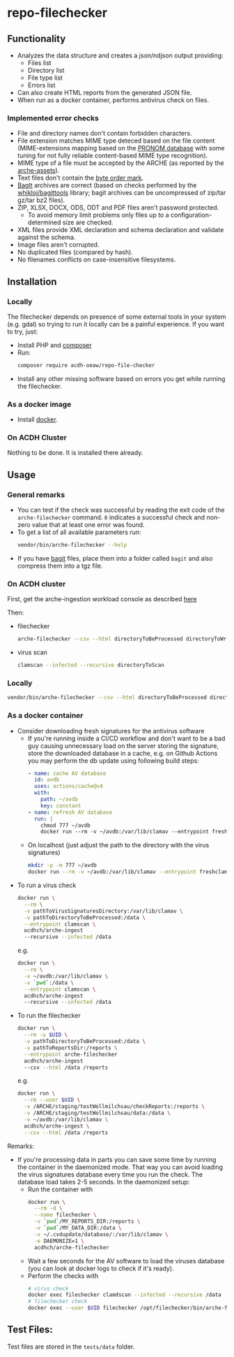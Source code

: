 ﻿# repo-filechecker 

## Functionality

* Analyzes the data structure and creates a json/ndjson output providing:
  * Files list
  * Directory list
  * File type list
  * Errors list
* Can also create HTML reports from the generated JSON file.
* When run as a docker container, performs antivirus check on files.

### Implemented error checks

* File and directory names don't contain forbidden characters.
* File extension matches MIME type deteced based on the file content
  (MIME-extensions mapping based on the [PRONOM database](http://www.nationalarchives.gov.uk/aboutapps/pronom) with some tuning for not fully reliable content-based MIME type recognition).
* MIME type of a file must be accepted by the ARCHE (as reported by the [arche-assets](https://github.com/acdh-oeaw/arche-assets/)).
* Text files don't contain the [byte order mark](https://en.wikipedia.org/wiki/Byte_order_mark).
* [BagIt](https://en.wikipedia.org/wiki/BagIt) archives are correct (based on checks performed by the [whikloj/bagittools](https://github.com/whikloj/BagItTools) library; bagit archives can be uncompressed of zip/tar gz/tar bz2 files).
* ZIP, XLSX, DOCX, ODS, ODT and PDF files aren't password protected.
  * To avoid memory limit problems only files up to a configuration-determined size are checked.
* XML files provide XML declaration and schema declaration and validate against the schema.
* Image files aren't corrupted.
* No duplicated files (compared by hash).
* No filenames conflicts on case-insensitive filesystems.
		  
## Installation

### Locally

The filechecker depends on presence of some external tools in your system (e.g. gdal)
so trying to run it locally can be a painful experience.
If you want to try, just:

* Install PHP and [composer](https://getcomposer.org/)
* Run:
  ```bash
  composer require acdh-oeaw/repo-file-checker
  ```
* Install any other missing software based on errors you get while running the filechecker.

### As a docker image

* Install [docker](https://www.docker.com/).

### On ACDH Cluster

Nothing to be done. It is installed there already.

## Usage

### General remarks

* You can test if the check was successful by reading the exit code of the `arche-filechecker` command.
  `0` indicates a successful check and non-zero value that at least one error was found.
* To get a list of all available parameters run:
  ```bash
  vendor/bin/arche-filechecker --help
  ```
* If you have [bagit](https://en.wikipedia.org/wiki/BagIt) files, place them into a folder called `bagit` and also compress them into a tgz file.

### On ACDH cluster

First, get the arche-ingestion workload console as described [here](https://github.com/acdh-oeaw/arche-ingest/blob/master/docs/acdh-cluster.md)

Then:

* filechecker
  ```bash
  arche-filechecker --csv --html directoryToBeProcessed directoryToWriteReportsInto
  ```
* virus scan
  ```bash
  clamscan --infected --recursive directoryToScan
  ```

### Locally

```bash
vendor/bin/arche-filechecker --csv --html directoryToBeProcessed directoryToWriteReportsInto
```

### As a docker container

* Consider downloading fresh signatures for the antivirus software
  * If you're running inside a CI/CD workflow and don't want to be a bad guy causing unnecessary load on the server storing the signature, store the downloaded database in a cache,
    e.g. on Github Actions you may perform the db update using following build steps:
    ```yaml
    - name: cache AV database
      id: avdb
      uses: actions/cache@v4
      with:
        path: ~/avdb
        key: constant
    - name: refresh AV database
      run: |
        chmod 777 ~/avdb
        docker run --rm -v ~/avdb:/var/lib/clamav --entrypoint freshclam acdhch/arche-ingest --foreground
    ```
  * On localhost (just adjust the path to the directory with the virus signatures)
    ```bash
    mkdir -p -m 777 ~/avdb
    docker run --rm -v ~/avdb:/var/lib/clamav --entrypoint freshclam acdhch/arche-ingest --foreground
    ```
* To run a virus check
  ```bash
  docker run \
    --rm \
    -v pathToVirusSignaturesDirectory:/var/lib/clamav \
    -v pathToDirectoryToBeProcessed:/data \
    --entrypoint clamscan \
    acdhch/arche-ingest
    --recursive --infected /data
  ```
  e.g.
  ```bash
  docker run \
    --rm \
    -v ~/avdb:/var/lib/clamav \
    -v `pwd`:/data \
    --entrypoint clamscan \
    acdhch/arche-ingest
    --recursive --infected /data
  ```
* To run the filechecker
  ```bash
  docker run \
    --rm -u $UID \
    -v pathToDirectoryToBeProcessed:/data \
    -v pathToReportsDir:/reports \
    --entrypoint arche-filechecker
    acdhch/arche-ingest
    --csv --html /data /reports
  ```
  e.g.
  ```bash
  docker run \
    --rm --user $UID \
    -v /ARCHE/staging/testWollmilchsau/checkReports:/reports \
    -v /ARCHE/staging/testWollmilchsau/data:/data \
    -v ~/avdb:/var/lib/clamav \
    acdhch/arche-ingest \
    --csv --html /data /reports
  ```

Remarks:

* If you're processing data in parts you can save some time by running the container in the daemonized mode.
  That way you can avoid loading the virus signatures database every time you run the check. The database load takes 2-5 seconds.
  In the daemonized setup:
    * Run the container with
      ```bash
      docker run \
        --rm -d \
        --name filechecker \
        -v `pwd`/MY_REPORTS_DIR:/reports \
        -v `pwd`/MY_DATA_DIR:/data \
        -v ~/.cvdupdate/database/:/var/lib/clamav \
        -e DAEMONIZE=1 \
        acdhch/arche-filechecker
      ```
    * Wait a few seconds for the AV software to load the viruses database (you can look at docker logs to check if it's ready).
    * Perform the checks with
      ```bash
      # virus check
      docker exec filechecker clamdscan --infected --recursive /data
      # filechecker check
      docker exec --user $UID filechecker /opt/filechecker/bin/arche-filechecker --csv --html /data /reports
      ```

## Test Files:

Test files are stored in the `tests/data` folder.
